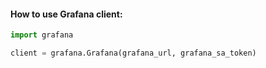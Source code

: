 #### How to use Grafana client:
```python
import grafana

client = grafana.Grafana(grafana_url, grafana_sa_token)
```
